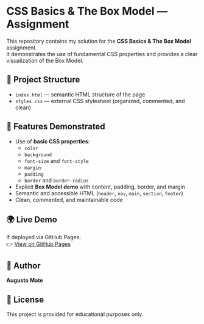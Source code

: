 # CSS Basics & The Box Model — Assignment

This repository contains my solution for the **CSS Basics & The Box Model** assignment.  
It demonstrates the use of fundamental CSS properties and provides a clear visualization of the Box Model.

## 📂 Project Structure
- `index.html` — semantic HTML structure of the page
- `styles.css` — external CSS stylesheet (organized, commented, and clean)

## 🎯 Features Demonstrated
- Use of **basic CSS properties**: 
  - `color`
  - `background`
  - `font-size` and `font-style`
  - `margin`
  - `padding`
  - `border` and `border-radius`
- Explicit **Box Model demo** with content, padding, border, and margin
- Semantic and accessible HTML (`header`, `nav`, `main`, `section`, `footer`)
- Clean, commented, and maintainable code

## 🌍 Live Demo
If deployed via GitHub Pages:  
👉 [View on GitHub Pages](https://augusto047.github.io/css-box-model-assignment/)

## 👤 Author
**Augusto Mate**

## 📜 License
This project is provided for educational purposes only.
